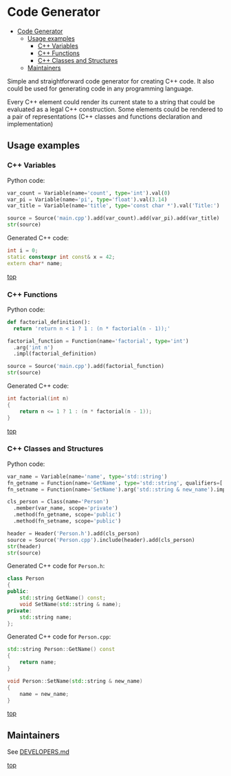 # Code Generator

- [Code Generator](#code-generator)
  - [Usage examples](#usage-examples)
    - [C++ Variables](#c-variables)
    - [C++ Functions](#c-functions)
    - [C++ Classes and Structures](#c-classes-and-structures)
  - [Maintainers](#maintainers)

Simple and straightforward code generator for creating C++ code.
It also could be used for generating code in any programming language.

Every C++ element could render its current state to a string that could be evaluated as a legal C++ construction.
Some elements could be rendered to a pair of representations (C++ classes and functions declaration and implementation)

## Usage examples

### C++ Variables
Python code:
```python
var_count = Variable(name='count', type='int').val(0)
var_pi = Variable(name='pi', type='float').val(3.14)
var_title = Variable(name='title', type='const char *').val('Title:')

source = Source('main.cpp').add(var_count).add(var_pi).add(var_title)
str(source)
```

Generated C++ code:
```c++
int i = 0;
static constexpr int const& x = 42;
extern char* name;
```

[top](#code-generator)

### C++ Functions
Python code:
```python
def factorial_definition():
  return 'return n < 1 ? 1 : (n * factorial(n - 1));'

factorial_function = Function(name='factorial', type='int')
  .arg('int n')
  .impl(factorial_definition)

source = Source('main.cpp').add(factorial_function)
str(source)
```

Generated C++ code:
```c++
int factorial(int n)
{
    return n <= 1 ? 1 : (n * factorial(n - 1));
}
```

[top](#code-generator)

### C++ Classes and Structures
Python code:
```python
var_name = Variable(name='name', type='std::string')
fn_getname = Function(name='GetName', type='std::string', qualifiers=['const']).impl('return name;')
fn_setname = Function(name='SetName').arg('std::string & new_name').impl('name = new_name;')

cls_person = Class(name='Person')
  .member(var_name, scope='private')
  .method(fn_getname, scope='public')
  .method(fn_setname, scope='public')

header = Header('Person.h').add(cls_person)
source = Source('Person.cpp').include(header).add(cls_person)
str(header)
str(source)
```
Generated C++ code for `Person.h`:
```c++
class Person
{
public:
    std::string GetName() const;
    void SetName(std::string & name);
private:
    std::string name;
};
```
Generated C++ code for `Person.cpp`:
```c++
std::string Person::GetName() const
{
    return name;
}

void Person::SetName(std::string & new_name)
{
    name = new_name;
}
```

[top](#code-generator)

## Maintainers

See [DEVELOPERS.md](./DEVELOPERS.md)

[top](#code-generator)
